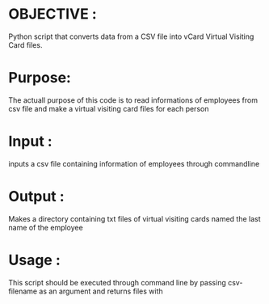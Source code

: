 # OBJECTIVE :
 Python script that converts data from a CSV file into vCard Virtual Visiting Card files. 
 
 
 
 
# Purpose:

The actuall purpose of this code is to read informations of employees from csv file and make a virtual visiting card files for each person


# Input :

inputs a csv file containing information of employees through commandline


# Output : 

Makes a directory containing txt files of virtual visiting cards named the last name of the employee


# Usage :

This script should be executed through command line by passing csv-filename as an argument and returns files with 
